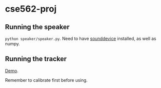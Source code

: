 # cse562-proj


## Running the speaker
`python speaker/speaker.py`. Need to have [sounddevice](https://pypi.org/project/sounddevice/) installed, as well as numpy.

## Running the tracker
[Demo](https://www.icloud.com/photos/#0jBdyyr0S3IuUKB3P4VcTAnpw).

Remember to calibrate first before using.
